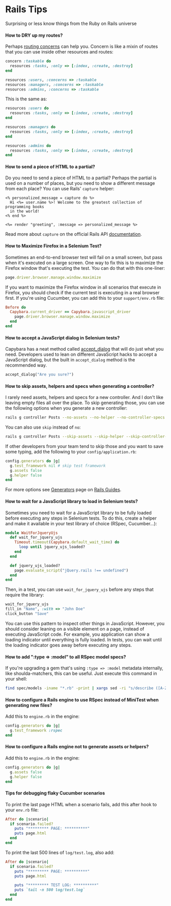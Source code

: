 # Rails Tips

Surprising or less know things from the Ruby on Rails universe

#### How to DRY up my routes?

Perhaps [routing concerns](http://guides.rubyonrails.org/routing.html#routing-concerns)
can help you. Concern is like a mixin of routes that you can use inside other
resources and routes:

```ruby
concern :taskable do
  resources :tasks, :only => [:index, :create, :destroy]
end

resources :users, :concerns => :taskable
resources :managers, :concerns => :taskable
resources :admins, :concerns => :taskable
```

This is the same as:

```ruby
resources :users do
  resources :tasks, :only => [:index, :create, :destroy]
end

resources :managers do
  resources :tasks, :only => [:index, :create, :destroy]
end

resources :admins do
  resources :tasks, :only => [:index, :create, :destroy]
end

```

#### How to send a piece of HTML to a partial?

Do you need to send a piece of HTML to a partial? Perhaps the partial is used
on a number of places, but you need to show a different message from each place?
You can use Rails' `capture` helper:

```erb
<% personalized_message = capture do %>
  Hi <%= user.name %>! Welcome to the greatest collection of programming books
  in the world!
<% end %>

<%= render "greeting", :message => personalized_message %>
```

Read more about `capture` on the official Rails API
[documentation](http://api.rubyonrails.org/classes/ActionView/Helpers/CaptureHelper.html#method-i-capture).

#### How to Maximize Firefox in a Selenium Test?

Sometimes an end-to-end browser test will fail on a small screen, but pass when
it's executed on a large screen. One way to fix this is to maximize the Firefox
window that's executing the test. You can do that with this one-liner:

```ruby
page.driver.browser.manage.window.maximize
```

If you want to maximize the Firefox window in all scenarios that execute in Firefox,
you should check if the current test is executing in a real browser first. If you're
using Cucumber, you can add this to your `support/env.rb` file:

```ruby
Before do
  Capybara.current_driver == Capybara.javascript_driver
    page.driver.browser.manage.window.maximize
  end
end
```

#### How to accept a JavaScript dialog in Selenium tests?

Capybara has a neat method called
[accept_dialog](http://www.rubydoc.info/github/jnicklas/capybara/master/Capybara%2FSession%3Aaccept_alert)
that will do just what you need. Developers used to lean on different JavaScript
hacks to accept a JavaScript dialog, but the built in `accept_dialog` method is
the recommended way.

```ruby
accept_dialog("Are you sure?")
```

#### How to skip assets, helpers and specs when generating a controller?

I rarely need assets, helpers and specs for a new controller. And I don't like
leaving empty files all over the place. To skip generating those, you can use
the following options when you generate a new controller:

```bash
rails g controller Posts --no-assets --no-helper --no-controller-specs
```

You can also use `skip` instead of `no`:

```bash
rails g controller Posts --skip-assets --skip-helper --skip-controller-specs
```

If other developers from your team tend to skip those and you want to save some
typing, add the following to your `config/application.rb`:

```ruby
config.generators do |g|
  g.test_framework nil # skip test framework
  g.assets false
  g.helper false
end
```

For more options see [Generators](http://guides.rubyonrails.org/generators.html)
page on [Rails Guides](http://guides.rubyonrails.org/index.html).

#### How to wait for a JavaScript library to load in Selenium tests?

Sometimes you need to wait for a JavaScript library to be fully loaded before
executing any steps in Selenium tests. To do this, create a helper and make it
available in your test library of choice (RSpec, Cucumber...):

```ruby
module WaitForJqueryUjs
  def wait_for_jquery_ujs
    Timeout.timeout(Capybara.default_wait_time) do
      loop until jquery_ujs_loaded?
    end
  end

  def jquery_ujs_loaded?
    page.evaluate_script("jQuery.rails !== undefined")
  end
end
```

Then, in a test, you can use `wait_for_jquery_ujs` before any steps that require
the library:

```ruby
wait_for_jquery_ujs
fill_in "Name", :with => "John Doe"
click_button "Save"
```

You can use this pattern to inspect other things in JavaScript. However, you
should consider leaning on a visible element on a page, instead of executing
JavaScript code. For example, you application can show a loading indicator
until everything is fully loaded. In tests, you can wait until the loading
indicator goes away before executing any steps.

#### How to add ":type => :model" to all RSpec model specs?

If you're upgrading a gem that's using `:type => :model` metadata internally,
like shoulda-matchers, this can be useful. Just execute this command in your
shell:

```bash
find spec/models -iname "*.rb" -print | xargs sed -ri "s/describe ([A-Z].*) do/describe \1, :type => :model do/g"
```

#### How to configure a Rails engine to use RSpec instead of MiniTest when generating new files?

Add this to `engine.rb` in the engine:

```ruby
config.generators do |g|
  g.test_framework :rspec
end
```

#### How to configure a Rails engine not to generate assets or helpers?

Add this to `engine.rb` in the engine:

```ruby
config.generators do |g|
  g.assets false
  g.helper false
end
```

#### Tips for debugging flaky Cucumber scenarios

To print the last page HTML when a scenario fails, add this after hook to your
`env.rb` file:

```ruby
After do |scenario|
  if scenario.failed?
    puts "********* PAGE: **********"
    puts page.html
  end
end
```

To print the last 500 lines of `log/test.log`, also add:


```ruby
After do |scenario|
  if scenario.failed?
    puts "********* PAGE: **********"
    puts page.html

    puts "********* TEST LOG: **********"
    puts `tail -n 500 log/test.log`
  end
end
```
